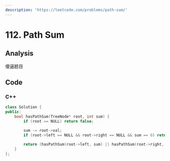 ```yaml
---
description: 'https://leetcode.com/problems/path-sum/'
---
```


# 112. Path Sum

## Analysis

傻逼题目

## Code

### C++ 

```cpp
class Solution {
public:
    bool hasPathSum(TreeNode* root, int sum) {
        if (root == NULL) return false;

        sum -= root->val;
        if (root->left == NULL && root->right == NULL && sum == 0) return true;
        
        return (hasPathSum(root->left, sum) || hasPathSum(root->right, sum));
    }
};
```

